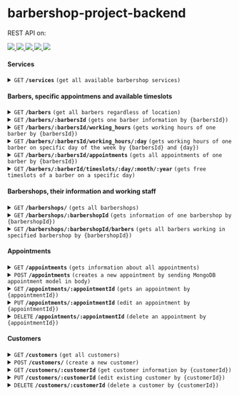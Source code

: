 # barbershop-project-backend
REST API on:

<a href="https://expressjs.com/">
  <img src="https://img.shields.io/badge/express.js-%23404d59.svg?style=for-the-badge&logo=express&logoColor=%2361DAFB" />
</a>

<a href="https://de.wikipedia.org/wiki/JavaScript">
  <img src="https://img.shields.io/badge/JavaScript-323330?style=for-the-badge&logo=javascript&logoColor=yellow" />
</a>

<a href="https://nodejs.org/">
  <img src="https://img.shields.io/badge/node.js-6DA55F?style=for-the-badge&logo=node.js&logoColor=white" />
</a>

<a href="https://www.mongodb.com/">
  <img src="https://img.shields.io/badge/MongoDB-%234ea94b.svg?style=for-the-badge&logo=mongodb&logoColor=white" />
</a>

<a href="https://www.mongodb.com/atlas">
  <img src="https://img.shields.io/badge/Atlas-%234ea94b.svg?style=for-the-badge&logo=mongodb&logoColor=white" />
</a>

#### Services
<details>
 <summary><code>GET</code> <code><b>/services</b></code> <code>(get all available barbershop services)</code></summary>
  
##### Parameters

> | name             |  type     | data type      | description                         |
> |------------------|-----------|----------------|-------------------------------------|
> | None             |  required | N/A            | N/A                                 |

##### Responses

> | http code     | content-type                      | response                                                            |
> |---------------|-----------------------------------|---------------------------------------------------------------------|
> | `200`         | `application/json`                | object (JSON)                                                       |
> | <b>TO DO</b> `400`         | `application/json`                | `{"code":"400","message":"Bad Request"}`                            | 
</details>

#### Barbers, specific appointmens and available timeslots

<details>
 <summary><code>GET</code> <code><b>/barbers</b></code> <code>(get all barbers regardless of location)</code></summary>
  
##### Parameters

> | name             |  type     | data type      | description                         |
> |------------------|-----------|----------------|-------------------------------------|
> | None             |  required | object (JSON)  | N/A                                 |

##### Responses

> | http code     | content-type                      | response                                                            |
> |---------------|-----------------------------------|---------------------------------------------------------------------|
> | `200`         | `application/json`                | object (JSON)                                                       |
> | <b>TO DO</b> `400`         | `application/json`                | `{"code":"400","message":"Bad Request"}`                            | 
</details>

<details>
 <summary><code>GET</code> <code><b>/barbers/:barbersId</b></code> <code>(gets one barber information by {barbersId})</code></summary>
  
##### Parameters

> | name             |  type     | data type      | description                         |
> |------------------|-----------|----------------|-------------------------------------|
> | {barbersId}      |  required | string         | Specific MongoDB id of a barber     |

##### Responses

> | http code     | content-type                      | response                                                            |
> |---------------|-----------------------------------|---------------------------------------------------------------------|
> | `200`         | `application/json`                | object (JSON)                                                       |
> | <b>TO DO</b> `400`         | `application/json`                | `{"code":"400","message":"Bad Request"}`                            |
>
> </details>

<details>
 <summary><code>GET</code> <code><b>/barbers/:barbersId/working_hours</b></code> <code>(gets working hours of one barber by {barbersId})</code></summary>
  
##### Parameters

> | name             |  type     | data type      | description                         |
> |------------------|-----------|----------------|-------------------------------------|
> | {barbersId}      |  required | string         | Specific MongoDB id of a barber     |

##### Responses

> | http code     | content-type                      | response                                                            |
> |---------------|-----------------------------------|---------------------------------------------------------------------|
> | `200`         | `application/json`                | object (JSON)                                                       |
> | <b>TO DO</b> `400`         | `application/json`                | `{"code":"400","message":"Bad Request"}`                            |
>
> </details>

<details>
 <summary><code>GET</code> <code><b>/barbers/:barbersId/working_hours/:day</b></code> <code>(gets working hours of one barber on specific day of the week by {barbersId} and {day})</code></summary>
  
##### Parameters

> | name             |  type     | data type      | description                         |
> |------------------|-----------|----------------|-------------------------------------|
> | {barbersId}      |  required | string         | Specific MongoDB id of a barber     |
> | {day}            |  required | string         | monday/tuesday/wednesday/etc...     |

##### Responses

> | http code     | content-type                      | response                                                            |
> |---------------|-----------------------------------|---------------------------------------------------------------------|
> | `200`         | `application/json`                | object (JSON)                                                       |
> | <b>TO DO</b> `400`         | `application/json`                | `{"code":"400","message":"Bad Request"}`                            |
>
> </details>

<details>
 <summary><code>GET</code> <code><b>/barbers/:barbersId/appointments</b></code> <code>(gets all appointments of one barber by {barbersId})</code></summary>
  
##### Parameters

> | name             |  type     | data type      | description                         |
> |------------------|-----------|----------------|-------------------------------------|
> | {barbersId}      |  required | string         | Specific MongoDB id of a barber     |

##### Responses

> | http code     | content-type                      | response                                                            |
> |---------------|-----------------------------------|---------------------------------------------------------------------|
> | `200`         | `application/json`                | object (JSON)                                                       |
> | <b>TO DO</b> `400`         | `application/json`                | `{"code":"400","message":"Bad Request"}`                            |
>
> </details>

<details>
 <summary><code>GET</code> <code><b>/barbers/:barberId/timeslots/:day/:month/:year</b></code> <code>(gets free timeslots of a barber on a specific day)</code></summary>
  
##### Parameters

> | name             |  type     | data type      | description                         |
> |------------------|-----------|----------------|-------------------------------------|
> | {barbersId}      |  required | string         | Specific MongoDB id of a barber     |
> | {day}            |  required | number         | 1, 2, 3, ...15, 16, ...30, 31       |
> | {month}          |  required | number         | 1, 2, 3, ...10, 11, 12              |
> | {year}           |  required | number         | Full year, ex. 2023                 |

##### Responses

> | http code     | content-type                      | response                                                            |
> |---------------|-----------------------------------|---------------------------------------------------------------------|
> | `200`         | `application/json`                | object (JSON)                                                       |
> | <b>TO DO</b> `400`         | `application/json`                | `{"code":"400","message":"Bad Request"}`                            |
>
> </details>

#### Barbershops, their information and working staff

<details>
 <summary><code>GET</code> <code><b>/barbershops/</b></code> <code>(gets all barbershops)</code></summary>
  
##### Parameters

> | name             |  type     | data type      | description                         |
> |------------------|-----------|----------------|-------------------------------------|
> | None             |  required | N/A            | N/A                                 |

##### Responses

> | http code     | content-type                      | response                                                            |
> |---------------|-----------------------------------|---------------------------------------------------------------------|
> | `200`         | `application/json`                | object (JSON)                                                       |
> | <b>TO DO</b> `400`         | `application/json`                | `{"code":"400","message":"Bad Request"}`                            |
>
> </details>

<details>
 <summary><code>GET</code> <code><b>/barbershops/:barbershopId</b></code> <code>(gets information of one barbershop by {barbershopId})</code></summary>
  
##### Parameters

> | name             |  type     | data type      | description                         |
> |------------------|-----------|----------------|-------------------------------------|
> | {barbershopId}   |  required | string         | Specific MongoDB id of a barbershop |

##### Responses

> | http code     | content-type                      | response                                                            |
> |---------------|-----------------------------------|---------------------------------------------------------------------|
> | `200`         | `application/json`                | object (JSON)                                                       |
> | <b>TO DO</b> `400`         | `application/json`                | `{"code":"400","message":"Bad Request"}`                            |
>
> </details>

<details>
 <summary><code>GET</code> <code><b>/barbershops/:barbershopId/barbers</b></code> <code>(gets all barbers working in specified barbershop by {barbershopId})</code></summary>
  
##### Parameters

> | name             |  type     | data type      | description                         |
> |------------------|-----------|----------------|-------------------------------------|
> | {barbershopId}   |  required | string         | Specific MongoDB id of a barbershop |

##### Responses

> | http code     | content-type                      | response                                                            |
> |---------------|-----------------------------------|---------------------------------------------------------------------|
> | `200`         | `application/json`                | object (JSON)                                                       |
> | <b>TO DO</b> `400`         | `application/json`                | `{"code":"400","message":"Bad Request"}`                            |
>
> </details>

#### Appointments

<details>
 <summary><code>GET</code> <code><b>/appointments</b></code> <code>(gets information about all appointments)</code></summary>
  
##### Parameters

> | name             |  type     | data type      | description                         |
> |------------------|-----------|----------------|-------------------------------------|
> | None             |  required | N/A            | N/A                                 |

##### Responses

> | http code     | content-type                      | response                                                            |
> |---------------|-----------------------------------|---------------------------------------------------------------------|
> | `200`         | `application/json`                | object (JSON)                                                       |
> | <b>TO DO</b> `400`         | `application/json`                | `{"code":"400","message":"Bad Request"}`                            |
>
> </details>

<details>
 <summary><code>POST</code> <code><b>/appointments</b></code> <code>(creates a new appointment by sending MongoDB appointment model in body)</code></summary>
  
##### Body

> | name             |  type     | data type      | description                         |
> |------------------|-----------|----------------|-------------------------------------|
> | form_info        |  required | Object(JSON)   | Object containing customer_id, date, timeslot, location, barber, services, status          |

##### Responses

> | http code     | content-type                      | response                                                            |
> |---------------|-----------------------------------|---------------------------------------------------------------------|
> | `200`         | `application/json`                | object (JSON)                                                       |
> | <b>TO DO</b> `400`         | `application/json`                | `{"code":"400","message":"Bad Request"}`                            |
>
> </details>

<details>
 <summary><code>GET</code> <code><b>/appointments/:appointmentId</b></code> <code>(gets an appointment by {appointmentId})</code></summary>
  
##### Body

> | name             |  type     | data type      | description                              |
> |------------------|-----------|----------------|------------------------------------------|
> | {appointmentId}  |  required | String         | Specific MongoDB id of an appointment    |

##### Responses

> | http code     | content-type                      | response                                                            |
> |---------------|-----------------------------------|---------------------------------------------------------------------|
> | `200`         | `application/json`                | object (JSON)                                                       |
> | <b>TO DO</b> `400`         | `application/json`                | `{"code":"400","message":"Bad Request"}`                            |
>
> </details>

<details>
 <summary><code>PUT</code> <code><b>/appointments/:appointmentId</b></code> <code>(edit an appointment by {appointmentId})</code></summary>
  
##### Body

> | name             |  type     | data type      | description                              |
> |------------------|-----------|----------------|------------------------------------------|
> | {appointmentId}  |  required | String         | Specific MongoDB id of an appointment    |

##### Responses

> | http code     | content-type                      | response                                                            |
> |---------------|-----------------------------------|---------------------------------------------------------------------|
> | `200`         | `application/json`                | object (JSON)                                                       |
> | <b>TO DO</b> `400`         | `application/json`                | `{"code":"400","message":"Bad Request"}`                            |
>
> </details>

<details>
 <summary><code>DELETE</code> <code><b>/appointments/:appointmentId</b></code> <code>(delete an appointment by {appointmentId})</code></summary>
  
##### Body

> | name             |  type     | data type      | description                              |
> |------------------|-----------|----------------|------------------------------------------|
> | {appointmentId}  |  required | String         | Specific MongoDB id of an appointment    |

##### Responses

> | http code     | content-type                      | response                                                            |
> |---------------|-----------------------------------|---------------------------------------------------------------------|
> | `200`         | `application/json`                | object (JSON)                                                       |
> | <b>TO DO</b> `400`         | `application/json`                | `{"code":"400","message":"Bad Request"}`                            |
>
> </details>

#### Customers

<details>
 <summary><code>GET</code> <code><b>/customers</b></code> <code>(get all customers)</code></summary>
  
##### Body

> | name             |  type     | data type      | description                              |
> |------------------|-----------|----------------|------------------------------------------|
> | None  |  required | N/A         | N/A    |

##### Responses

> | http code     | content-type                      | response                                                            |
> |---------------|-----------------------------------|---------------------------------------------------------------------|
> | `200`         | `application/json`                | object (JSON)                                                       |
> | <b>TO DO</b> `400`         | `application/json`                | `{"code":"400","message":"Bad Request"}`                            |
>
> </details>

<details>
 <summary><code>POST</code> <code><b>/customers/</b></code> <code>(create a new customer)</code></summary>
  
##### Body

> | name             |  type        | data type      | description                              |
> |------------------|--------------|----------------|------------------------------------------|
> | None             |  no required | N/A            | N/A                                      | 

##### Responses

> | http code     | content-type                      | response                                                            |
> |---------------|-----------------------------------|---------------------------------------------------------------------|
> | `200`         | `application/json`                | object (JSON)                                                       |
> | <b>TO DO</b> `400`         | `application/json`                | `{"code":"400","message":"Bad Request"}`                            |
>
> </details>

<details>
 <summary><code>GET</code> <code><b>/customers/:customerId</b></code> <code>(get customer information by {customerId})</code></summary>
  
##### Body

> | name             |  type     | data type      | description                              |
> |------------------|-----------|----------------|------------------------------------------|
> | {customerId}     |  required | String         | Specific MongoDB id of a customer        |

##### Responses

> | http code     | content-type                      | response                                                            |
> |---------------|-----------------------------------|---------------------------------------------------------------------|
> | `200`         | `application/json`                | object (JSON)                                                       |
> | <b>TO DO</b> `400`         | `application/json`                | `{"code":"400","message":"Bad Request"}`                            |
>
> </details>

<details>
 <summary><code>PUT</code> <code><b>/customers/:customerId</b></code> <code>(edit existing customer by {customerId})</code></summary>
  
##### Body

> | name             |  type     | data type      | description                              |
> |------------------|-----------|----------------|------------------------------------------|
> | {customerId}     |  required | String         | Specific MongoDB id of a customer        |

##### Responses

> | http code     | content-type                      | response                                                            |
> |---------------|-----------------------------------|---------------------------------------------------------------------|
> | `200`         | `application/json`                | object (JSON)                                                       |
> | <b>TO DO</b> `400`         | `application/json`                | `{"code":"400","message":"Bad Request"}`                            |
>
> </details>

<details>
 <summary><code>DELETE</code> <code><b>/customers/:customerId</b></code> <code>(delete a customer by {customerId})</code></summary>
  
##### Body

> | name             |  type     | data type      | description                              |
> |------------------|-----------|----------------|------------------------------------------|
> | {customerId}     |  required | String         | Specific MongoDB id of a customer        |

##### Responses

> | http code     | content-type                      | response                                                            |
> |---------------|-----------------------------------|---------------------------------------------------------------------|
> | `200`         | `application/json`                | object (JSON)                                                       |
> | <b>TO DO</b> `400`         | `application/json`                | `{"code":"400","message":"Bad Request"}`                            |
>
> </details>
